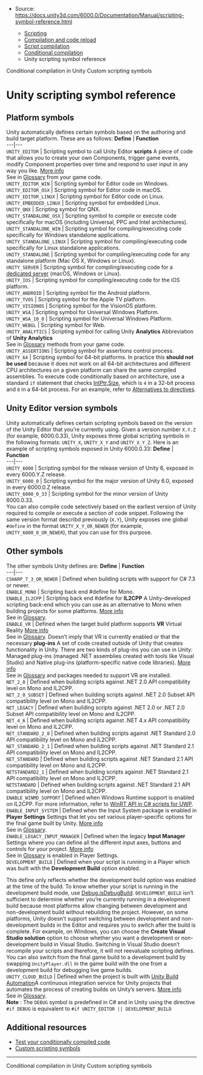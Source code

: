 * Source: https://docs.unity3d.com/6000.0/Documentation/Manual/scripting-symbol-reference.html

  * [Scripting](https://docs.unity3d.com/6000.0/Documentation/Manual/scripting.html)
  * [Compilation and code reload ](https://docs.unity3d.com/6000.0/Documentation/Manual/compilation-and-code-reload.html)
  * [Script compilation](https://docs.unity3d.com/6000.0/Documentation/Manual/script-compilation.html)
  * [Conditional compilation](https://docs.unity3d.com/6000.0/Documentation/Manual/conditional-compilation.html)
  * Unity scripting symbol reference


[](https://docs.unity3d.com/6000.0/Documentation/Manual/platform-dependent-compilation.html)
Conditional compilation in Unity
[](https://docs.unity3d.com/6000.0/Documentation/Manual/custom-scripting-symbols.html)
Custom scripting symbols
# Unity scripting symbol reference
## Platform symbols
Unity automatically defines certain symbols based on the authoring and build target platform. These are as follows:
**Define** | **Function**  
---|---  
`UNITY_EDITOR` | Scripting symbol to call Unity Editor **scripts** A piece of code that allows you to create your own Components, trigger game events, modify Component properties over time and respond to user input in any way you like. [More info](https://docs.unity3d.com/6000.0/Documentation/Manual/creating-scripts.html)  
See in [Glossary](https://docs.unity3d.com/6000.0/Documentation/Manual/Glossary.html#Scripts) from your game code.  
`UNITY_EDITOR_WIN` | Scripting symbol for Editor code on Windows.  
`UNITY_EDITOR_OSX` | Scripting symbol for Editor code in macOS.  
`UNITY_EDITOR_LINUX` | Scripting symbol for Editor code on Linux.  
`UNITY_EMBEDDED_LINUX` | Scripting symbol for embedded Linux.  
`UNITY_QNX` | Scripting symbol for QNX.  
`UNITY_STANDALONE_OSX` | Scripting symbol to compile or execute code specifically for macOS (including Universal, PPC and Intel architectures).  
`UNITY_STANDALONE_WIN` | Scripting symbol for compiling/executing code specifically for Windows standalone applications.  
`UNITY_STANDALONE_LINUX` | Scripting symbol for compiling/executing code specifically for Linux standalone applications.  
`UNITY_STANDALONE` | Scripting symbol for compiling/executing code for any standalone platform (Mac OS X, Windows or Linux).  
`UNITY_SERVER` | Scripting symbol for compiling/executing code for a [dedicated server](https://docs.unity3d.com/6000.0/Documentation/Manual/dedicated-server.html) (macOS, Windows or Linux).  
`UNITY_IOS` | Scripting symbol for compiling/executing code for the iOS platform.  
`UNITY_ANDROID` | Scripting symbol for the Android platform.  
`UNITY_TVOS` | Scripting symbol for the Apple TV platform.  
`UNITY_VISIONOS` | Scripting symbol for the VisionOS platform.  
`UNITY_WSA` | Scripting symbol for Universal Windows Platform.  
`UNITY_WSA_10_0` | Scripting symbol for Universal Windows Platform.  
`UNITY_WEBGL` | Scripting symbol for Web.  
`UNITY_ANALYTICS` | Scripting symbol for calling Unity **Analytics** Abbreviation of **Unity Analytics**  
See in [Glossary](https://docs.unity3d.com/6000.0/Documentation/Manual/Glossary.html#Analytics) methods from your game code.  
`UNITY_ASSERTIONS` | Scripting symbol for assertions control process.  
`UNITY_64` | Scripting symbol for 64-bit platforms. In practice this **should not be used** because it does not work on all 64-bit architectures and different CPU architectures on a given platform can share the same compiled assemblies. To execute code conditionally based on architecture, use a standard `if` statement that checks [IntPtr.Size](https://learn.microsoft.com/en-us/dotnet/api/system.intptr.size?view=net-8.0), which is `4` in a 32-bit process and `8` in a 64-bit process. For an example, refer to [Alternatives to directives](https://docs.unity3d.com/6000.0/Documentation/Manual/platform-dependent-compilation.html#ConditionalExecution).  
## Unity Editor version symbols
Unity automatically defines certain scripting symbols based on the version of the Unity Editor that you’re currently using.
Given a version number `X.Y.Z` (for example, 6000.0.33), Unity exposes three global scripting symbols in the following formats: `UNITY_X`, `UNITY_X_Y` and `UNITY_X_Y_Z`.
Here is an example of scripting symbols exposed in Unity 6000.0.33:
**Define** | **Function**  
---|---  
`UNITY_6000` | Scripting symbol for the release version of Unity 6, exposed in every 6000.Y.Z release.  
`UNITY_6000_0` | Scripting symbol for the major version of Unity 6.0, exposed in every 6000.0.Z release.  
`UNITY_6000_0_33` | Scripting symbol for the minor version of Unity 6000.0.33.  
You can also compile code selectively based on the earliest version of Unity required to compile or execute a section of code snippet. Following the same version format describd previously (`X.Y`), Unity exposes one global `#define` in the format `UNITY_X_Y_OR_NEWER` (for example, `UNITY_6000_0_OR_NEWER`), that you can use for this purpose.
## Other symbols
The other symbols Unity defines are:
**Define** | **Function**  
---|---  
`CSHARP_7_3_OR_NEWER` | Defined when building scripts with support for C# 7.3 or newer.  
`ENABLE_MONO` | Scripting back end #define for Mono.  
`ENABLE_IL2CPP` | Scripting back end #define for **IL2CPP** A Unity-developed scripting back-end which you can use as an alternative to Mono when building projects for some platforms. [More info](https://docs.unity3d.com/6000.0/Documentation/Manual/scripting-backends-il2cpp.html)  
See in [Glossary](https://docs.unity3d.com/6000.0/Documentation/Manual/Glossary.html#IL2CPP).  
`ENABLE_VR` | Defined when the target build platform supports **VR** Virtual Reality [More info](https://docs.unity3d.com/6000.0/Documentation/Manual/VROverview.html)  
See in [Glossary](https://docs.unity3d.com/6000.0/Documentation/Manual/Glossary.html#VR). Doesn’t imply that VR is currently enabled or that the necessary **plug-ins** A set of code created outside of Unity that creates functionality in Unity. There are two kinds of plug-ins you can use in Unity: Managed plug-ins (managed .NET assemblies created with tools like Visual Studio) and Native plug-ins (platform-specific native code libraries). [More info](https://docs.unity3d.com/6000.0/Documentation/Manual/plug-ins.html)  
See in [Glossary](https://docs.unity3d.com/6000.0/Documentation/Manual/Glossary.html#Plug-in) and packages needed to support VR are installed.  
`NET_2_0` | Defined when building scripts against .NET 2.0 API compatibility level on Mono and IL2CPP.  
`NET_2_0_SUBSET` | Defined when building scripts against .NET 2.0 Subset API compatibility level on Mono and IL2CPP.  
`NET_LEGACY` | Defined when building scripts against .NET 2.0 or .NET 2.0 Subset API compatibility level on Mono and IL2CPP.  
`NET_4_6` | Defined when building scripts against .NET 4.x API compatibility level on Mono and IL2CPP.  
`NET_STANDARD_2_0` | Defined when building scripts against .NET Standard 2.0 API compatibility level on Mono and IL2CPP.  
`NET_STANDARD_2_1` | Defined when building scripts against .NET Standard 2.1 API compatibility level on Mono and IL2CPP.  
`NET_STANDARD` | Defined when building scripts against .NET Standard 2.1 API compatibility level on Mono and IL2CPP.  
`NETSTANDARD2_1` | Defined when building scripts against .NET Standard 2.1 API compatibility level on Mono and IL2CPP.  
`NETSTANDARD` | Defined when building scripts against .NET Standard 2.1 API compatibility level on Mono and IL2CPP.  
`ENABLE_WINMD_SUPPORT` | Defined when Windows Runtime support is enabled on IL2CPP. For more information, refer to [WinRT API in C# scripts for UWP](https://docs.unity3d.com/6000.0/Documentation/Manual/windowsstore-scripts.html).  
`ENABLE_INPUT_SYSTEM` | Defined when the Input System package is enabled in **Player Settings** Settings that let you set various player-specific options for the final game built by Unity. [More info](https://docs.unity3d.com/6000.0/Documentation/Manual/class-PlayerSettings.html)  
See in [Glossary](https://docs.unity3d.com/6000.0/Documentation/Manual/Glossary.html#PlayerSettings).  
`ENABLE_LEGACY_INPUT_MANAGER` | Defined when the legacy **Input Manager** Settings where you can define all the different input axes, buttons and controls for your project. [More info](https://docs.unity3d.com/6000.0/Documentation/Manual/class-InputManager.html)  
See in [Glossary](https://docs.unity3d.com/6000.0/Documentation/Manual/Glossary.html#InputManager) is enabled in Player Settings.  
`DEVELOPMENT_BUILD` | Defined when your script is running in a Player which was built with the **Development Build** option enabled.  
  
This define only reflects whether the development build option was enabled at the time of the build. To know whether your script is running in the development build mode, use [Debug.isDebugBuild](https://docs.unity3d.com/6000.0/Documentation/ScriptReference/Debug-isDebugBuild.html). `DEVELOPMENT_BUILD` isn’t sufficient to determine whether you’re currently running in a development build because most platforms allow changing between development and non-development build without rebuilding the project. However, on some platforms, Unity doesn’t support switching between development and non-development builds in the Editor and requires you to switch after the build is complete. For example, on Windows, you can choose the **Create Visual Studio solution** option to choose whether you want a development or non-development build in Visual Studio. Switching in Visual Studio doesn’t recompile your scripts and therefore, it will not reevaluate scripting defines. You can also switch from the final game build to a development build by swapping `UnityPlayer.dll` in the game build with the one from a development build for debugging live game builds.  
`UNITY_CLOUD_BUILD` | Defined when the project is built with [Unity Build Automation](https://docs.unity.com/ugs/en-us/manual/devops/manual/unity-build-automation)A continuous integration service for Unity projects that automates the process of creating builds on Unity’s servers. [More info](https://docs.unity.com/devops/en/manual/unity-build-automation)  
See in [Glossary](https://docs.unity3d.com/6000.0/Documentation/Manual/Glossary.html#UnityBuildAutomation).  
**Note** : The `DEBUG` symbol is predefined in C# and in Unity using the directive `#if DEBUG` is equivalent to `#if UNITY_EDITOR || DEVELOPMENT_BUILD`
## Additional resources
  * [Test your conditionally compiled code](https://docs.unity3d.com/6000.0/Documentation/Manual/test-conditional-compilation.html)
  * [Custom scripting symbols](https://docs.unity3d.com/6000.0/Documentation/Manual/custom-scripting-symbols.html)


* * *
[](https://docs.unity3d.com/6000.0/Documentation/Manual/platform-dependent-compilation.html)
Conditional compilation in Unity
[](https://docs.unity3d.com/6000.0/Documentation/Manual/custom-scripting-symbols.html)
Custom scripting symbols
